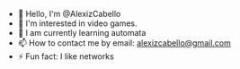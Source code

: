 - 👋 Hello, I'm @AlexizCabello
- 👀 I'm interested in video games.
- 🌱 I am currently learning automata 
- 📫 How to contact me by email: alexizcabello@gmail.com
- ⚡ Fun fact: I like networks

<!---
AlexizCabello/AlexizCabello is a ✨ special ✨ repository because its `README.md` (this file) appears on your GitHub profile.
You can click the Preview link to take a look at your changes.
--->
